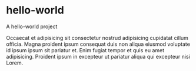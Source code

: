 # hello-world
A hello-world project

Occaecat et adipisicing sit consectetur nostrud adipisicing cupidatat cillum officia. Magna proident ipsum consequat duis non aliqua eiusmod voluptate id ipsum ipsum sit pariatur et. Enim fugiat tempor et quis eu amet adipisicing. Proident ipsum in excepteur ut pariatur aliqua qui excepteur nisi Lorem.

